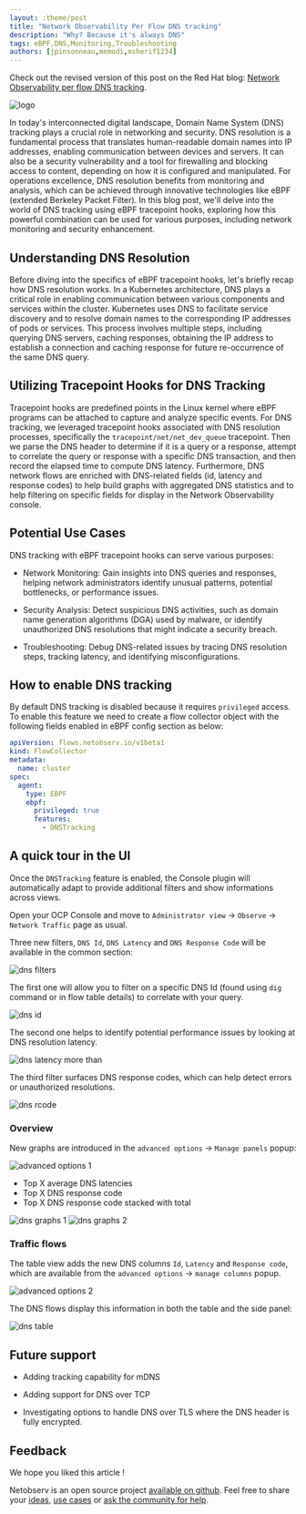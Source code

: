 ```yaml
---
layout: :theme/post
title: "Network Observability Per Flow DNS tracking"
description: "Why? Because it's always DNS"
tags: eBPF,DNS,Monitoring,Troubleshooting
authors: [jpinsonneau,memodi,msherif1234]
---
```


<div class="heading-info">
Check out the revised version of this post on the Red Hat blog: <a href='https://www.redhat.com/en/blog/network-observability-per-flow-dns-tracking'>Network Observability per flow DNS tracking</a>.
</div>

![logo]({page.image('dns-tracking/dns-tracking-logo.png')})

In today's interconnected digital landscape, Domain Name System (DNS) tracking
plays a crucial role in networking and security. DNS resolution is a fundamental
process that translates human-readable domain names into IP addresses, enabling
communication between devices and servers. It can also be a security vulnerability
and a tool for firewalling and blocking access to content, depending on how it is
configured and manipulated. For operations excellence, DNS
resolution benefits from monitoring and analysis, which can be achieved through
innovative technologies like eBPF (extended Berkeley Packet Filter). In this
blog post, we'll delve into the world of DNS tracking using eBPF tracepoint
hooks, exploring how this powerful combination can be used for various purposes,
including network monitoring and security enhancement.

## Understanding DNS Resolution

Before diving into the specifics of eBPF tracepoint hooks, let's briefly recap
how DNS resolution works. In a Kubernetes architecture, DNS plays a critical role
in enabling communication between various components and services within the cluster.
Kubernetes uses DNS to facilitate service discovery and to resolve domain names
to the corresponding IP addresses of pods or services.
This process involves multiple steps, including querying DNS
servers, caching responses, obtaining the IP address to establish a connection
and caching response for future re-occurrence of the same DNS query.

## Utilizing Tracepoint Hooks for DNS Tracking

Tracepoint hooks are predefined points in the Linux kernel where eBPF programs
can be attached to capture and analyze specific events. For DNS tracking, we
leveraged tracepoint hooks associated with DNS resolution processes,
specifically the `tracepoint/net/net_dev_queue` tracepoint. Then we parse the
DNS header to determine if it is a query or a response, attempt to correlate the
query or response with a specific DNS transaction, and then record the elapsed time
to compute DNS latency. Furthermore, DNS network flows are enriched with DNS-related
fields (id, latency and response codes) to help build graphs
with aggregated DNS statistics and to help filtering on specific fields for display
in the Network Observability console.

## Potential Use Cases

DNS tracking with eBPF tracepoint hooks can serve various purposes:

- Network Monitoring: Gain insights into DNS queries and responses, helping
  network administrators identify unusual patterns, potential bottlenecks, or
  performance issues.

- Security Analysis: Detect suspicious DNS activities, such as domain name
  generation algorithms (DGA) used by malware, or identify unauthorized DNS
  resolutions that might indicate a security breach.

- Troubleshooting: Debug DNS-related issues by tracing DNS resolution steps,
  tracking latency, and identifying misconfigurations.

## How to enable DNS tracking

By default DNS tracking is disabled because it requires `privileged` access. To
enable this feature we need to create a flow collector object with the following
fields enabled in eBPF config section as below:

```yaml
apiVersion: flows.netobserv.io/v1beta1
kind: FlowCollector
metadata:
  name: cluster
spec:
  agent:
    type: EBPF
    ebpf:
      privileged: true
      features:
        - DNSTracking
```

## A quick tour in the UI

Once the `DNSTracking` feature is enabled, the Console plugin will automatically
adapt to provide additional filters and show informations across views.

Open your OCP Console and move to `Administrator view` -> `Observe` ->
`Network Traffic` page as usual.

Three new filters, `DNS Id`, `DNS Latency` and `DNS Response Code` will be
available in the common section:

![dns filters]({page.image('dns-tracking/dns-filters.png')})

The first one will allow you to filter on a specific DNS Id (found using `dig`
command or in flow table details) to correlate with your query.

![dns id]({page.image('dns-tracking/dns-id.png')})

The second one helps to identify potential performance issues by looking at DNS
resolution latency.

![dns latency more than]({page.image('dns-tracking/dns-latency-more-than.png')})

The third filter surfaces DNS response codes, which can help detect errors or
unauthorized resolutions.

![dns rcode]({page.image('dns-tracking/dns-response-code.png')})

### Overview

New graphs are introduced in the `advanced options` -> `Manage panels` popup:

![advanced options 1]({page.image('dns-tracking/advanced-options1.png')})

- Top X average DNS latencies
- Top X DNS response code
- Top X DNS response code stacked with total

![dns graphs 1]({page.image('dns-tracking/dns-graphs1.png')})
![dns graphs 2]({page.image('dns-tracking/dns-graphs2.png')})

### Traffic flows

The table view adds the new DNS columns `Id`, `Latency` and `Response code`,
which are available from the `advanced options` -> `manage columns` popup.

![advanced options 2]({page.image('dns-tracking/advanced-options2.png')})

The DNS flows display this information in both the table and the side panel:

![dns table]({page.image('dns-tracking/dns-table.png')})

## Future support

- Adding tracking capability for mDNS

- Adding support for DNS over TCP

- Investigating options to handle DNS over TLS where the DNS header is fully
  encrypted.

## Feedback

We hope you liked this article !

Netobserv is an open source project [available on github](https://github.com/netobserv).
Feel free to share your [ideas](https://github.com/netobserv/network-observability-operator/discussions/categories/ideas), [use cases](https://github.com/netobserv/network-observability-operator/discussions/categories/show-and-tell) or [ask the community for help](https://github.com/netobserv/network-observability-operator/discussions/categories/q-a).
